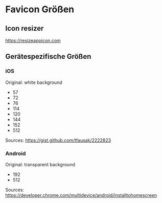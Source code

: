 # Favicon Größen

## Icon resizer
https://resizeappicon.com

## Gerätespezifische Größen

### iOS

Original: white background
* 57
* 72
* 76
* 114
* 120
* 144
* 152
* 512

Sources: https://gist.github.com/tfausak/2222823


### Android

Original: transparent background
* 192
* 512

Sources: https://developer.chrome.com/multidevice/android/installtohomescreen
